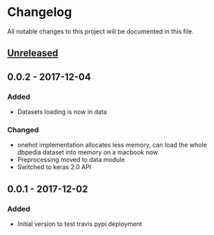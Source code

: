 # Changelog
All notable changes to this project will be documented in this file.

## [Unreleased]

## 0.0.2 - 2017-12-04
### Added
- Datasets loading is now in data

### Changed
- onehot implementation allocates less memory, can load the whole dbpedia
  dataset into memory on a macbook now
- Preprocessing moved to data module
- Switched to keras 2.0 API

## 0.0.1 - 2017-12-02
### Added
- Initial version to test travis pypi deployment

[Unreleased]: https://github.com/purzelrakete/char-cnn/compare/v0.0.2...HEAD
[0.0.2]: https://github.com/purzelrakete/char-cnn/compare/v0.0.1...v0.0.2
[0.0.1]: https://github.com/purzelrakete/char-cnn/compare/37c72676c94f7b9354da6bdcf857e9e00c572e3f...v0.0.1

